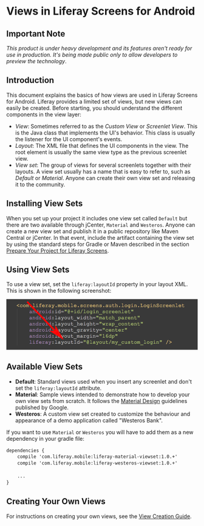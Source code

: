 # Views in Liferay Screens for Android

## Important Note

*This product is under heavy development and its features aren't ready for use in production. It's being made public only to allow developers to preview the technology*.

## Introduction

This document explains the basics of how views are used in Liferay Screens for Android. Liferay provides a limited set of views, but new views can easily be created. Before starting, you should understand the different components in the view layer:

- *View*: Sometimes referred to as the *Custom View* or *Screenlet View*. This is the Java class that implements the UI's behavior. This class is usually the listener for the UI component's events.
- *Layout*: The XML file that defines the UI components in the view. The root element is usually the same view type as the previous screenlet view.
- *View set*: The group of views for several screenlets together with their layouts. A view set usually has a name that is easy to refer to, such as *Default* or *Material*. Anyone can create their own view set and releasing it to the community.

## Installing View Sets

When you set up your project it includes one view set called `Default` but there are two available through jCenter, `Material` and `Westeros`. Anyone can create a new view set and publish it in a public repository like Maven Central or jCenter. In that event, include the artifact containing the view set by using the standard steps for Gradle or Maven described in the section [Prepare Your Project for Liferay Screens](https://github.com/liferay/liferay-screens/tree/master/android/README.md#preparing-your-project-for-liferay-screens).

## Using View Sets

To use a view set, set the `liferay:layoutId` property in your layout XML. This is shown in the following screenshot:

![The `liferay:layoutId` attribute is used to change the layout.](images/layoutid_xml.png)

## Available View Sets

- **Default**: Standard views used when you insert any screenlet and don't set the `liferay:layoutId` attribute.
- **Material**: Sample views intended to demonstrate how to develop your own view sets from scratch. It follows the [Material Design](https://developer.android.com/design/material/index.html) guidelines published by Google.
- **Westeros**: A custom view set created to customize the behaviour and appearance of a demo application called "Westeros Bank".

If you want to use `Material` or `Westeros` you will have to add them as a new dependency in your gradle file:

```xml
dependencies {
	compile 'com.liferay.mobile:liferay-material-viewset:1.0.+'
	compile 'com.liferay.mobile:liferay-westeros-viewset:1.0.+'

	...
}
```

## Creating Your Own Views

For instructions on creating your own views, see the [View Creation Guide](view_creation.md).